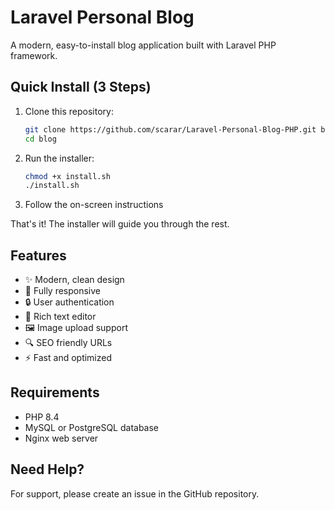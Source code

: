 # Laravel Personal Blog

A modern, easy-to-install blog application built with Laravel PHP framework.

## Quick Install (3 Steps)

1. Clone this repository:
   ```bash
   git clone https://github.com/scarar/Laravel-Personal-Blog-PHP.git blog
   cd blog
   ```

2. Run the installer:
   ```bash
   chmod +x install.sh
   ./install.sh
   ```

3. Follow the on-screen instructions

That's it! The installer will guide you through the rest.

## Features

- ✨ Modern, clean design
- 📱 Fully responsive
- 🔒 User authentication
- 📝 Rich text editor
- 🖼️ Image upload support
- 🔍 SEO friendly URLs
- ⚡ Fast and optimized

## Requirements

- PHP 8.4
- MySQL or PostgreSQL database
- Nginx web server

## Need Help?

For support, please create an issue in the GitHub repository.
